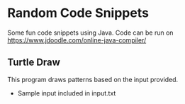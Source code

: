 # Random Code Snippets
Some fun code snippets using Java.
Code can be run on https://www.jdoodle.com/online-java-compiler/

## Turtle Draw
This program draws patterns based on the input provided.
- Sample input included in input.txt
